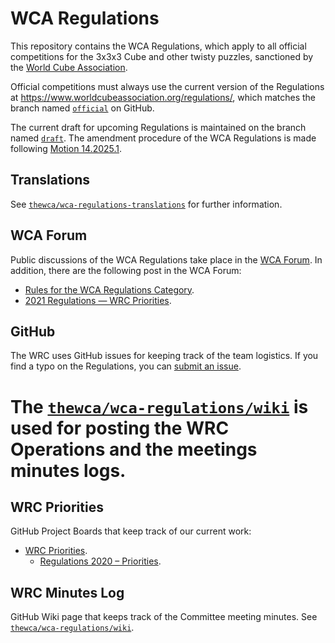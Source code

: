 # WCA Regulations

This repository contains the WCA Regulations, which apply to all official competitions for the 3x3x3 Cube and other twisty puzzles, sanctioned by the [World Cube Association](http://www.worldcubeassociation.org/).

Official competitions must always use the current version of the Regulations at <https://www.worldcubeassociation.org/regulations/>, which matches the branch named [`official`](https://github.com/thewca/wca-regulations/tree/official) on GitHub.

The current draft for upcoming Regulations is maintained on the branch named [`draft`](https://github.com/thewca/wca-regulations/tree/draft). The amendment procedure of the WCA Regulations is made following [Motion 14.2025.1](https://documents.worldcubeassociation.org/documents/motions/14.2025.1%20-%20Amendments%20of%20Regulations.pdf).

## Translations

See [`thewca/wca-regulations-translations`](https://github.com/thewca/wca-regulations-translations) for further information.

## WCA Forum

Public discussions of the WCA Regulations take place in the [WCA Forum](https://forum.worldcubeassociation.org/c/regulations). In addition, there are the following post in the WCA Forum:

- [Rules for the WCA Regulations Category](https://forum.worldcubeassociation.org/t/rules-for-the-wca-regulations-category).
- [2021 Regulations — WRC Priorities](https://forum.worldcubeassociation.org/t/2021-regulations-wrc-priorities).

## GitHub

The WRC uses GitHub issues for keeping track of the team logistics. If you find a typo on the Regulations, you can [submit an issue](https://github.com/thewca/wca-regulations/issues/new?assignees=&labels=typo&template=typo-report.md&title=).

The [`thewca/wca-regulations/wiki`](https://github.com/thewca/wca-regulations/wiki) is used for posting the WRC Operations and the meetings minutes logs.
=======
## WRC Priorities

GitHub Project Boards that keep track of our current work:

- [WRC Priorities](https://github.com/orgs/thewca/projects/3).
  - [Regulations 2020 – Priorities](https://github.com/orgs/thewca/projects/4).
  
## WRC Minutes Log

GitHub Wiki page that keeps track of the Committee meeting minutes. See [`thewca/wca-regulations/wiki`](https://github.com/thewca/wca-regulations/wiki).
